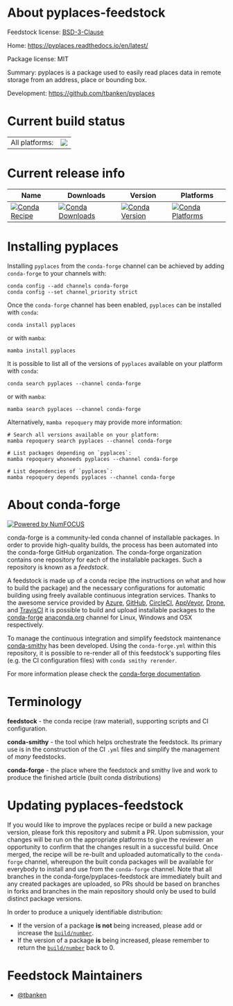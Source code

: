 About pyplaces-feedstock
========================

Feedstock license: [BSD-3-Clause](https://github.com/conda-forge/pyplaces-feedstock/blob/main/LICENSE.txt)

Home: https://pyplaces.readthedocs.io/en/latest/

Package license: MIT

Summary: pyplaces is a package used to easily read places data in remote storage from an address, place or bounding box.

Development: https://github.com/tbanken/pyplaces

Current build status
====================


<table><tr><td>All platforms:</td>
    <td>
      <a href="https://dev.azure.com/conda-forge/feedstock-builds/_build/latest?definitionId=25413&branchName=main">
        <img src="https://dev.azure.com/conda-forge/feedstock-builds/_apis/build/status/pyplaces-feedstock?branchName=main">
      </a>
    </td>
  </tr>
</table>

Current release info
====================

| Name | Downloads | Version | Platforms |
| --- | --- | --- | --- |
| [![Conda Recipe](https://img.shields.io/badge/recipe-pyplaces-green.svg)](https://anaconda.org/conda-forge/pyplaces) | [![Conda Downloads](https://img.shields.io/conda/dn/conda-forge/pyplaces.svg)](https://anaconda.org/conda-forge/pyplaces) | [![Conda Version](https://img.shields.io/conda/vn/conda-forge/pyplaces.svg)](https://anaconda.org/conda-forge/pyplaces) | [![Conda Platforms](https://img.shields.io/conda/pn/conda-forge/pyplaces.svg)](https://anaconda.org/conda-forge/pyplaces) |

Installing pyplaces
===================

Installing `pyplaces` from the `conda-forge` channel can be achieved by adding `conda-forge` to your channels with:

```
conda config --add channels conda-forge
conda config --set channel_priority strict
```

Once the `conda-forge` channel has been enabled, `pyplaces` can be installed with `conda`:

```
conda install pyplaces
```

or with `mamba`:

```
mamba install pyplaces
```

It is possible to list all of the versions of `pyplaces` available on your platform with `conda`:

```
conda search pyplaces --channel conda-forge
```

or with `mamba`:

```
mamba search pyplaces --channel conda-forge
```

Alternatively, `mamba repoquery` may provide more information:

```
# Search all versions available on your platform:
mamba repoquery search pyplaces --channel conda-forge

# List packages depending on `pyplaces`:
mamba repoquery whoneeds pyplaces --channel conda-forge

# List dependencies of `pyplaces`:
mamba repoquery depends pyplaces --channel conda-forge
```


About conda-forge
=================

[![Powered by
NumFOCUS](https://img.shields.io/badge/powered%20by-NumFOCUS-orange.svg?style=flat&colorA=E1523D&colorB=007D8A)](https://numfocus.org)

conda-forge is a community-led conda channel of installable packages.
In order to provide high-quality builds, the process has been automated into the
conda-forge GitHub organization. The conda-forge organization contains one repository
for each of the installable packages. Such a repository is known as a *feedstock*.

A feedstock is made up of a conda recipe (the instructions on what and how to build
the package) and the necessary configurations for automatic building using freely
available continuous integration services. Thanks to the awesome service provided by
[Azure](https://azure.microsoft.com/en-us/services/devops/), [GitHub](https://github.com/),
[CircleCI](https://circleci.com/), [AppVeyor](https://www.appveyor.com/),
[Drone](https://cloud.drone.io/welcome), and [TravisCI](https://travis-ci.com/)
it is possible to build and upload installable packages to the
[conda-forge](https://anaconda.org/conda-forge) [anaconda.org](https://anaconda.org/)
channel for Linux, Windows and OSX respectively.

To manage the continuous integration and simplify feedstock maintenance
[conda-smithy](https://github.com/conda-forge/conda-smithy) has been developed.
Using the ``conda-forge.yml`` within this repository, it is possible to re-render all of
this feedstock's supporting files (e.g. the CI configuration files) with ``conda smithy rerender``.

For more information please check the [conda-forge documentation](https://conda-forge.org/docs/).

Terminology
===========

**feedstock** - the conda recipe (raw material), supporting scripts and CI configuration.

**conda-smithy** - the tool which helps orchestrate the feedstock.
                   Its primary use is in the construction of the CI ``.yml`` files
                   and simplify the management of *many* feedstocks.

**conda-forge** - the place where the feedstock and smithy live and work to
                  produce the finished article (built conda distributions)


Updating pyplaces-feedstock
===========================

If you would like to improve the pyplaces recipe or build a new
package version, please fork this repository and submit a PR. Upon submission,
your changes will be run on the appropriate platforms to give the reviewer an
opportunity to confirm that the changes result in a successful build. Once
merged, the recipe will be re-built and uploaded automatically to the
`conda-forge` channel, whereupon the built conda packages will be available for
everybody to install and use from the `conda-forge` channel.
Note that all branches in the conda-forge/pyplaces-feedstock are
immediately built and any created packages are uploaded, so PRs should be based
on branches in forks and branches in the main repository should only be used to
build distinct package versions.

In order to produce a uniquely identifiable distribution:
 * If the version of a package **is not** being increased, please add or increase
   the [``build/number``](https://docs.conda.io/projects/conda-build/en/latest/resources/define-metadata.html#build-number-and-string).
 * If the version of a package **is** being increased, please remember to return
   the [``build/number``](https://docs.conda.io/projects/conda-build/en/latest/resources/define-metadata.html#build-number-and-string)
   back to 0.

Feedstock Maintainers
=====================

* [@tbanken](https://github.com/tbanken/)

